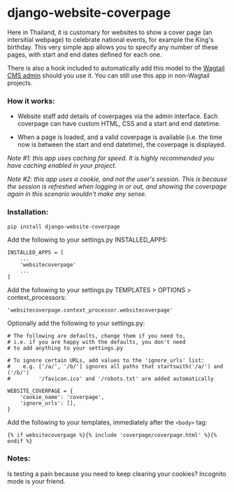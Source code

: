 django-website-coverpage
====

Here in Thailand, it is customary for websites to show a cover page (an intersitial webpage) to celebrate national events, for example the King's birthday. This very simple app allows you to specify any number of these pages, with start and end dates defined for each one.

There is also a hook included to automatically add this model to the [Wagtail CMS admin](https://wagtail.io/) should you use it. You can still use this app in non-Wagtail projects.

### How it works:

- Website staff add details of coverpages via the admin interface. Each coverpage can have custom HTML, CSS and a start and end datetime.

- When a page is loaded, and a valid coverpage is available (i.e. the time now is between the start and end datetime), the coverpage is displayed.

_Note #1: this app uses caching for speed. It is highly recommended you have caching enabled in your project._

_Note #2: this app uses a cookie, and not the user's session. This is because the session is refreshed when logging in or out, and showing the coverpage again in this scenario wouldn't make any sense._

### Installation:
```
pip install django-website-coverpage
```

Add the following to your settings.py INSTALLED_APPS:
```
INSTALLED_APPS = [
    ...
    'websitecoverpage'
    ...
]
```

Add the following to your settings.py TEMPLATES > OPTIONS > context_processors:
```
'websitecoverpage.context_processor.websitecoverpage'
```

Optionally add the following to your settings.py:
```
# The following are defaults, change them if you need to,
# i.e. if you are happy with the defaults, you don't need
# to add anything to your settings.py

# To ignore certain URLs, add values to the 'ignore_urls' list:
#    e.g. ['/a/', '/b/'] ignores all paths that startswith('/a/') and ('/b/')
#         '/favicon.ico' and '/robots.txt' are added automatically

WEBSITE_COVERPAGE = {
    'cookie_name': 'coverpage',
    'ignore_urls': [],
}
```

Add the following to your templates, immediately after the `<body>` tag:
```
{% if websitecoverpage %}{% include 'coverpage/coverpage.html' %}{% endif %}
```



### Notes:
Is testing a pain because you need to keep clearing your cookies? Incognito mode is your friend.